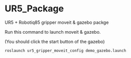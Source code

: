 # UR5_Package
UR5 + Robotiq85 gripper moveit &amp; gazebo packge

Run this command to launch moveit & gazebo. 

(You should click the start button of the gazebo)

`roslaunch ur5_gripper_moveit_config demo_gazebo.launch`

